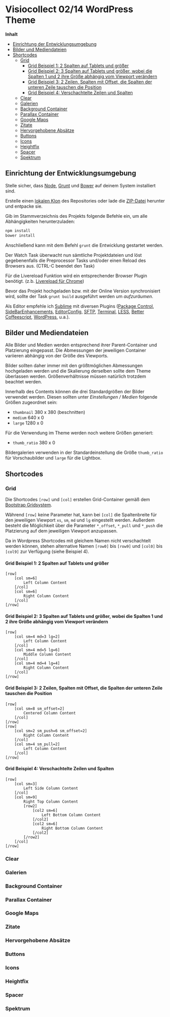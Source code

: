 Visiocollect 02/14 WordPress Theme
==================================

<!-- START doctoc generated TOC please keep comment here to allow auto update -->
<!-- DON'T EDIT THIS SECTION, INSTEAD RE-RUN doctoc TO UPDATE -->
**Inhalt**

- [Einrichtung der Entwicklungsumgebung](#einrichtung-der-entwicklungsumgebung)
- [Bilder und Mediendateien](#bilder-und-mediendateien)
- [Shortcodes](#shortcodes)
    - [Grid](#grid)
        - [Grid Beispiel 1: 2 Spalten auf Tablets und größer](#grid-beispiel-1-2-spalten-auf-tablets-und-größer)
        - [Grid Beispiel 2: 3 Spalten auf Tablets und größer, wobei die Spalten 1 und 2 ihre Größe abhängig vom Viewport verändern](#grid-beispiel-2-3-spalten-auf-tablets-und-größer-wobei-die-spalten-1-und-2-ihre-größe-abhängig-vom-viewport-verändern)
        - [Grid Beispiel 3: 2 Zeilen, Spalten mit Offset, die Spalten der unteren Zeile tauschen die Position](#grid-beispiel-3-2-zeilen-spalten-mit-offset-die-spalten-der-unteren-zeile-tauschen-die-position)
        - [Grid Beispiel 4: Verschachtelte Zeilen und Spalten](#grid-beispiel-4-verschachtelte-zeilen-und-spalten)
    - [Clear](#clear)
    - [Galerien](#galerien)
    - [Background Container](#background-container)
    - [Parallax Container](#parallax-container)
    - [Google Maps](#google-maps)
    - [Zitate](#zitate)
    - [Hervorgehobene Absätze](#hervorgehobene-absätze)
    - [Buttons](#buttons)
    - [Icons](#icons)
    - [Heightfix](#heightfix)
    - [Spacer](#spacer)
    - [Spektrum](#spektrum)

<!-- END doctoc generated TOC please keep comment here to allow auto update -->

## Einrichtung der Entwicklungsumgebung

Stelle sicher, dass [Node](http://nodejs.org/), [Grunt](http://gruntjs.com/) und [Bower](http://bower.io/) auf deinem System installiert sind.

Erstelle einen [lokalen Klon](github-mac://openRepo/https://github.com/simbo/visiocollect-0214) des Repositories oder lade die [ZIP-Datei](https://github.com/simbo/visiocollect-0214/archive/master.zip) herunter und entpacke sie.

Gib im Stammverzeichnis des Projekts folgende Befehle ein, um alle Abhängigkeiten herunterzuladen:

```bash
npm install
bower install
```

Anschließend kann mit dem Befehl `grunt` die Entwicklung gestartet werden.

Der Watch Task überwacht nun sämtliche Projektdateien und löst gegebenenfalls die Preprocessor Tasks und/oder einen Reload des Browsers aus. (CTRL-C beendet den Task)

Für die Livereload Funktion wird ein entsprechender Browser Plugin benötigt. (z.b. [Livereload für Chrome](https://chrome.google.com/webstore/detail/livereload/jnihajbhpnppcggbcgedagnkighmdlei))

Bevor das Projekt hochgeladen bzw. mit der Online Version synchronisiert wird, sollte der Task `grunt build` ausgeführt werden um *aufzuräumen*.

Als Editor empfehle ich [Sublime](http://www.sublimetext.com/) mit diversen Plugins
([Package Control](https://sublime.wbond.net/packages/Package%20Control),
[SideBarEnhancements](https://sublime.wbond.net/packages/SideBarEnhancements),
[EditorConfig](https://sublime.wbond.net/packages/EditorConfig),
[SFTP](https://sublime.wbond.net/packages/SFTP),
[Terminal](https://sublime.wbond.net/packages/Terminal),
[LESS](https://sublime.wbond.net/packages/LESS),
[Better Coffeescript](https://sublime.wbond.net/packages/Better%20CoffeeScript),
[WordPress](https://sublime.wbond.net/packages/WordPress), u.a.).

## Bilder und Mediendateien

Alle Bilder und Medien werden entsprechend ihrer Parent-Container und Platzierung eingepasst. Die Abmessungen der jeweiligen Container variieren abhängig von der Größe des Viewports.

Bilder sollten daher immer mit den größtmöglichen Abmessungen hochgeladen werden und die Skalierung derselben sollte dem Theme überlassen werden. Größenverhältnisse müssen natürlich trotzdem beachtet werden.

Innerhalb des Contents können die drei Standardgrößen der Bilder verwendet werden. Diesen sollten unter *Einstellungen / Medien* folgende Größen zugeordnet sein:

- `thumbnail` 380 x 380 (beschnitten)
- `medium` 640 x 0
- `large` 1280 x 0

Für die Verwendung im Theme werden noch weitere Größen generiert:

- `thumb_ratio` 380 x 0

Bildergalerien verwenden in der Standardeinstellung die Größe `thumb_ratio` für Vorschaubilder und `large` für die Lightbox.

## Shortcodes

### Grid

Die Shortcodes `[row]` und `[col]` erstellen Grid-Container gemäß dem [Bootstrap Gridsystem](http://holdirbootstrap.de/css/#grid).

Während `[row]` keine Parameter hat, kann bei `[col]` die Spaltenbreite für den jeweiligen Viewport `xs`, `sm`, `md` und `lg` eingestellt werden.
Außerdem besteht die Möglichkeit über die Parameter `*_offset`, `*_pull` und `*_push` die Platzierung auf dem jeweiligen Viewport anzupassen.

Da in Wordpress Shortcodes mit gleichem Namen nicht verschachtelt werden können, stehen alternative Namen `[row0]` bis `[row9]` und `[col0]` bis `[col9]` zur Verfügung (siehe Beispiel 4).

#### Grid Beispiel 1: 2 Spalten auf Tablets und größer
```
[row]
    [col sm=6]
        Left Column Content
    [/col]
    [col sm=6]
        Right Column Content
    [/col]
[/row]
```

#### Grid Beispiel 2: 3 Spalten auf Tablets und größer, wobei die Spalten 1 und 2 ihre Größe abhängig vom Viewport verändern
```
[row]
    [col sm=4 md=3 lg=2]
        Left Column Content
    [/col]
    [col sm=4 md=5 lg=6]
        Middle Column Content
    [/col]
    [col sm=4 md=4 lg=4]
        Right Column Content
    [/col]
[/row]
```

#### Grid Beispiel 3: 2 Zeilen, Spalten mit Offset, die Spalten der unteren Zeile tauschen die Position
```
[row]
    [col sm=8 sm_offset=2]
        Centered Column Content
    [/col]
[/row]
[row]
    [col sm=2 sm_push=6 sm_offset=2]
        Right Column Content
    [/col]
    [col sm=4 sm_pull=2]
        Left Column Content
    [/col]
[/row]
```

#### Grid Beispiel 4: Verschachtelte Zeilen und Spalten
```
[row]
    [col sm=3]
        Left Side Column Content
    [/col]
    [col sm=9]
        Right Top Column Content
        [row2]
            [col2 sm=6]
                Left Bottom Column Content
            [/col2]
            [col2 sm=6]
                Right Bottom Column Content
            [/col2]
        [/row2]
    [/col]
[/row]
```

### Clear

### Galerien

### Background Container

### Parallax Container

### Google Maps

### Zitate

### Hervorgehobene Absätze

### Buttons

### Icons

### Heightfix

### Spacer

### Spektrum

